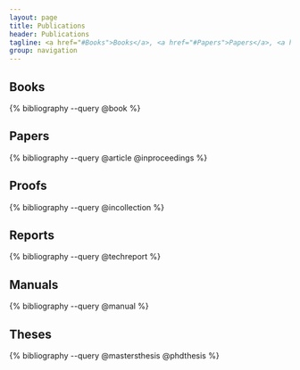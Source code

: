 ```yaml
---
layout: page
title: Publications
header: Publications
tagline: <a href="#Books">Books</a>, <a href="#Papers">Papers</a>, <a href="#Proofs">Proofs</a>, <a href="#Reports">Reports</a>, <a href="#Manuals">Manuals</a>, <a href="#Theses">Theses</a>
group: navigation
---
```


<a name="Books"></a>Books
-----
{% bibliography --query @book %}

<a name="Papers"></a>Papers
--------
{% bibliography --query @article @inproceedings %}

<a name="Proofs"></a>Proofs
------
{% bibliography --query @incollection %}

<a name="Reports"></a>Reports
-------
{% bibliography --query @techreport %}

<a name="Manuals"></a>Manuals
-------
{% bibliography --query @manual %}

<a name="Theses"></a>Theses
------
{% bibliography --query @mastersthesis @phdthesis %}
